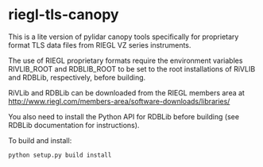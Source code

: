 # riegl-tls-canopy

This is a lite version of pylidar canopy tools specifically for proprietary format TLS data files from RIEGL VZ series instruments.

The use of RIEGL proprietary formats require the environment variables RIVLIB_ROOT and RDBLIB_ROOT to be set to the root installations of RiVLIB and RDBLib, respectively, before building.

RiVLib and RDBLib can be downloaded from the RIEGL members area at http://www.riegl.com/members-area/software-downloads/libraries/

You also need to install the Python API for RDBLib before building (see RDBLib documentation for instructions).

To build and install:
```
python setup.py build install
```

